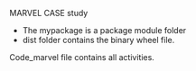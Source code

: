 MARVEL CASE study 

- The mypackage is a package module folder
- dist folder contains the binary wheel file.


Code_marvel file contains all activities.